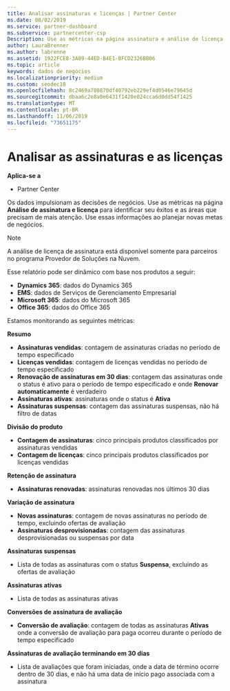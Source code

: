 ```yaml
---
title: Analisar assinaturas e licenças | Partner Center
ms.date: 08/02/2019
ms.service: partner-dashboard
ms.subservice: partnercenter-csp
Description: Use as métricas na página assinatura e análise de licença para identificar seus sucessos e áreas que precisam de mais atenção.
author: LauraBrenner
ms.author: labrenne
ms.assetid: 1922FCE8-3A89-44ED-B4E1-BFCD2326BB06
ms.topic: article
keywords: dados de negócios
ms.localizationpriority: medium
ms.custom: seodec18
ms.openlocfilehash: 8c2469a780870df40792eb229ef4d0546e79645d
ms.sourcegitcommit: dbaa6c2e8a0e6431f1420e024cca6d0dd54f1425
ms.translationtype: MT
ms.contentlocale: pt-BR
ms.lasthandoff: 11/06/2019
ms.locfileid: "73651175"
---
```

# <a name="analyze-subscriptions-and-licenses"></a>Analisar as assinaturas e as licenças 

**Aplica-se a**

- Partner Center

Os dados impulsionam as decisões de negócios. Use as métricas na página **Análise de assinatura e licença** para identificar seu êxitos e as áreas que precisam de mais atenção. Use essas informações ao planejar novas metas de negócios.

> [!NOTE]
> A análise de licença de assinatura está disponível somente para parceiros no programa Provedor de Soluções na Nuvem.


Esse relatório pode ser dinâmico com base nos produtos a seguir:

 - **Dynamics 365**: dados do Dynamics 365  
 - **EMS**: dados de Serviços de Gerenciamento Empresarial  
 - **Microsoft 365**: dados do Microsoft 365  
 - **Office 365**: dados do Office 365  


Estamos monitorando as seguintes métricas:

**Resumo**  
 - **Assinaturas vendidas**: contagem de assinaturas criadas no período de tempo especificado  
 - **Licenças vendidas**: contagem de licenças vendidas no período de tempo especificado   
 - **Renovação de assinaturas em 30 dias**: contagem das assinaturas onde o status é ativo para o período de tempo especificado e onde **Renovar automaticamente** é verdadeiro
 - **Assinaturas ativas**: assinaturas onde o status é **Ativa**  
 - **Assinaturas suspensas**: contagem das assinaturas suspensas, não há filtro de datas  

**Divisão do produto**  
 - **Contagem de assinaturas**: cinco principais produtos classificados por assinaturas vendidas  
 - **Contagem de licenças**: cinco principais produtos classificados por licenças vendidas

**Retenção de assinatura**
 - **Assinaturas renovadas**: assinaturas renovadas nos últimos 30 dias  

**Variação de assinatura**  
 - **Novas assinaturas**: contagem de novas assinaturas no período de tempo, excluindo ofertas de avaliação  
 - **Assinaturas desprovisionadas**: contagem das assinaturas desprovisionadas ou suspensas por data  

**Assinaturas suspensas**  
 - Lista de todas as assinaturas com o status **Suspensa**, excluindo as ofertas de avaliação  
  
**Assinaturas ativas**
 - Lista de todas as assinaturas ativas  

**Conversões de assinatura de avaliação**  
 - **Conversão de avaliação**: contagem de todas as assinaturas **Ativas** onde a conversão de avaliação para paga ocorreu durante o período de tempo especificado  

**Assinaturas de avaliação terminando em 30 dias**  
 - Lista de avaliações que foram iniciadas, onde a data de término ocorre dentro de 30 dias, e não há uma data de início pago associada com a assinatura  

  